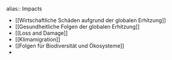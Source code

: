 alias:: Impacts

- [[Wirtschaftliche Schäden aufgrund der globalen Erhitzung]]
- [[Gesundheitliche Folgen der globalen Erhitzung]]
- [[Loss and Damage]]
- [[Klimamigration]]
- [[Folgen für Biodiversität und Ökosysteme]]
-